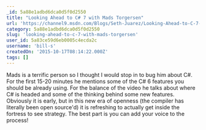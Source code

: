 ```yaml
---
_id: 5a88e1adbd6dca0d5f0d2550
title: "Looking Ahead to C# 7 with Mads Torgersen"
url: 'https://channel9.msdn.com/Blogs/Seth-Juarez/Looking-Ahead-to-C-7-with-Mads-Torgersen'
category: 5a88e1adbd6dca0d5f0d2550
slug: 'looking-ahead-to-c-7-with-mads-torgersen'
user_id: 5a83ce59d6eb0005c4ecda2c
username: 'bill-s'
createdOn: '2015-10-17T08:14:22.000Z'
tags: []
---
```


Mads is a terrific person so I thought I would stop in to bug him about C#. For the first 15-20 minutes he mentions some of the C# 6 features you should be already using. For the balance of the video he talks about where C# is headed and some of the thinking behind some new features. Obviously it is early, but in this new era of openness (the compiler has literally been open source'd) it is refreshing to actually get inside the fortress to see strategy. The best part is you can add your voice to the process!
